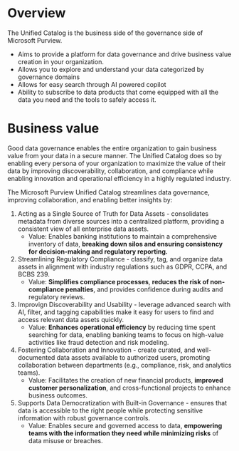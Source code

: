 # Overview
The Unified Catalog is the business side of the governance side of Microsoft Purview. 
- Aims to provide a platform for data governance and drive business value creation in your organization.
- Allows you to explore and understand your data categorized by governance domains
- Allows for easy search through AI powered copilot
- Ability to subscribe to data products that come equipped with all the data you need and the tools to safely access it. 

# Business value
Good data governance enables the entire organization to gain business value from your data in a secure manner. The Unified Catalog does so by enabling every persona of your organization to maximize the value of their data by improving discoverability, collaboration, and compliance while enabling innovation and operational efficiency in a highly regulated industry.

The Microsoft Purview Unified Catalog streamlines data governance, improving collaboration, and enabling better insights by:
1. Acting as a Single Source of Truth for Data Assets - consolidates metadata from diverse sources into a centralized platform, providing a consistent view of all enterprise data assets.
    - Value: Enables banking institutions to maintain a comprehensive inventory of data, **breaking down silos and ensuring consistency for decision-making and regulatory reporting.**
2. Streamlining Regulatory Compliance - classify, tag, and organize data assets in alignment with industry regulations such as GDPR, CCPA, and BCBS 239.
    - Value: **Simplifies compliance processes**, **reduces the risk of non-compliance penalties**, and provides confidence during audits and regulatory reviews.
3. Improvign Discoverability and Usability - leverage advanced search with AI, filter, and tagging capabilities make it easy for users to find and access relevant data assets quickly.
    - Value: **Enhances operational efficiency** by reducing time spent searching for data, enabling banking teams to focus on high-value activities like fraud detection and risk modeling.
4. Fostering Collaboration and Innovation - create curated, and well-documented data assets available to authorized users, promoting collaboration between departments (e.g., compliance, risk, and analytics teams).
    - Value: Facilitates the creation of new financial products, **improved customer personalization**, and cross-functional projects to enhance business outcomes.
5. Supports Data Democratization with Built-in Governance - ensures that data is accessible to the right people while protecting sensitive information with robust governance controls.
    - Value: Enables secure and governed access to data, **empowering teams with the information they need while minimizing risks** of data misuse or breaches.
